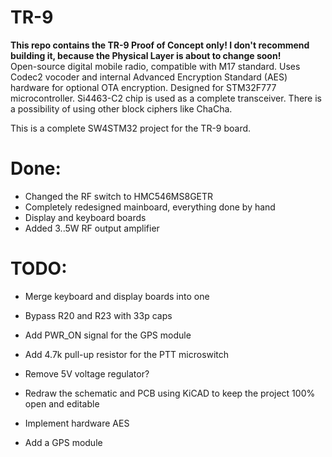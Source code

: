 # TR-9
**This repo contains the TR-9 Proof of Concept only! I don't recommend building it, because the Physical Layer is about to change soon!**  
Open-source digital mobile radio, compatible with M17 standard. Uses Codec2 vocoder and internal Advanced Encryption Standard (AES) hardware for optional OTA encryption. Designed for STM32F777 microcontroller. Si4463-C2 chip is used as a complete transceiver. There is a possibility of using other block ciphers like ChaCha.

This is a complete SW4STM32 project for the TR-9 board.

# Done: 
- Changed the RF switch to HMC546MS8GETR 
- Completely redesigned mainboard, everything done by hand 
- Display and keyboard boards 
- Added 3..5W RF output amplifier 

# TODO: 
- Merge keyboard and display boards into one 
- Bypass R20 and R23 with 33p caps 
- Add PWR_ON signal for the GPS module 
- Add 4.7k pull-up resistor for the PTT microswitch 
- Remove 5V voltage regulator? 
- Redraw the schematic and PCB using KiCAD to keep the project 100% open and editable   
  
- Implement hardware AES  
- Add a GPS module  
